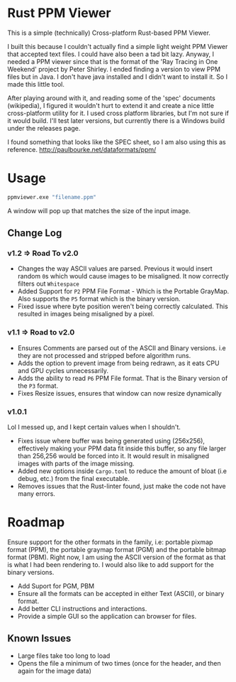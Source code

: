 # Rust PPM Viewer

This is a simple (technically) Cross-platform Rust-based PPM Viewer. 

I built this because I couldn't actually find a simple light weight PPM Viewer that accepted text files. I could have also been a tad bit lazy. Anyway, I needed a PPM viewer since that is the format of the 'Ray Tracing in One Weekend' project by Peter Shirley. I ended finding a version to view PPM files but in Java. I don't have java installed and I didn't want to install it. So I made this little tool.

After playing around with it, and reading some of the 'spec' documents (wikipedia), I figured it wouldn't hurt to extend it and create a nice little cross-platform utility for it. I used cross platform libraries, but I'm not sure if it would build. I'll test later versions, but currently there is a Windows build under the releases page.

I found something that looks like the SPEC sheet, so I am also using this as reference. http://paulbourke.net/dataformats/ppm/

# Usage

```bash
ppmviewer.exe "filename.ppm"
```

A window will pop up that matches the size of the input image.


## Change Log

### v1.2 => Road To v2.0

- Changes the way ASCII values are parsed. Previous it would insert random `0`s which would cause images to be misaligned. It now correctly filters out `Whitespace`
- Added Support for `P2` PPM File Format - Which is the Portable GrayMap. Also supports the `P5` format which is the binary version.
- Fixed issue where byte position weren't being correctly calculated. This resulted in images being misaligned by a pixel.

### v1.1 => Road to v2.0

- Ensures Comments are parsed out of the ASCII and Binary versions. i.e they are not processed and stripped before algorithm runs.
- Adds the option to prevent image from being redrawn, as it eats CPU and GPU cycles unnecessarily.
- Adds the ability to read `P6` PPM File format. That is the Binary version of the `P3` format.
- Fixes Resize issues, ensures that window can now resize dynamically


### v1.0.1

Lol I messed up, and I kept certain values when I shouldn't.

- Fixes issue where buffer was being generated using (256x256), effectively making your PPM data fit inside this buffer, so any file larger than 256,256 would be forced into it. It would result in misaligned images with parts of the image missing.
- Added new options inside `Cargo.toml` to reduce the amount of bloat (i.e debug, etc.) from the final executable.
- Removes issues that the Rust-linter found, just make the code not have many errors.

# Roadmap

Ensure support for the other formats in the family, i.e: portable pixmap format (PPM), the portable graymap format (PGM) and the portable bitmap format (PBM). Right now, I am using the ASCII version of the format as that is what I had been rendering to. I would also like to add support for the binary versions.

- Add Suport for PGM, PBM
- Ensure all the formats can be accepted in either Text (ASCII), or binary format.
- Add better CLI instructions and interactions.
- Provide a simple GUI so the application can browser for files.

## Known Issues

- Large files take too long to load
- Opens the file a minimum of two times (once for the header, and then again for the image data)
